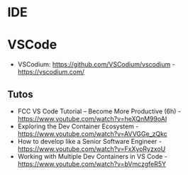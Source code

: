 # IDE

# VSCode

* VSCodium: https://github.com/VSCodium/vscodium - https://vscodium.com/

## Tutos

* FCC VS Code Tutorial – Become More Productive (6h) - https://www.youtube.com/watch?v=heXQnM99oAI
* Exploring the Dev Container Ecosystem - https://www.youtube.com/watch?v=AVVGGe_zQkc
* How to develop like a Senior Software Engineer - https://www.youtube.com/watch?v=FxXyoRyzxoU
* Working with Multiple Dev Containers in VS Code - https://www.youtube.com/watch?v=bVmczgfeR5Y
